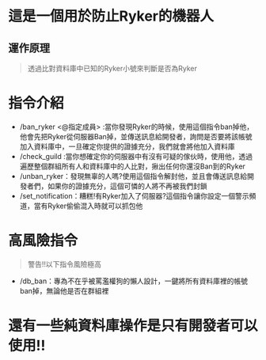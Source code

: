 # 這是一個用於防止Ryker的機器人
## 運作原理
> 透過比對資料庫中已知的Ryker小號來判斷是否為Ryker

# 指令介紹
- /ban_ryker <@指定成員> :當你發現Ryker的時候，使用這個指令ban掉他，他會先把Ryker從伺服器Ban掉，並傳送訊息給開發者，詢問是否要將該帳號加入資料庫中，一旦確定你提供的證據充分，我們就會將他加入資料庫
- /check_guild :當你想確定你的伺服器中有沒有可疑的傢伙時，使用他，透過遍歷整個群組所有人和資料庫中的人比對，揪出任何你還沒Ban到的Ryker
- /unban_ryker：發現無辜的人嗎?使用這個指令解封他，並且會傳送訊息給開發者們，如果你的證據充分，這個可憐的人將不再被我們封鎖
- /set_notification：糟糕!有Ryker加入了伺服器?這個指令讓你設定一個警示頻道，當有Ryker偷偷混入時就可以抓包他
# 高風險指令
> 警告!!以下指令風險極高
- /db_ban：專為不在乎被罵濫權狗的懶人設計，一鍵將所有資料庫裡的帳號ban掉，無論他是否在群組裡

# 還有一些純資料庫操作是只有開發者可以使用!!
